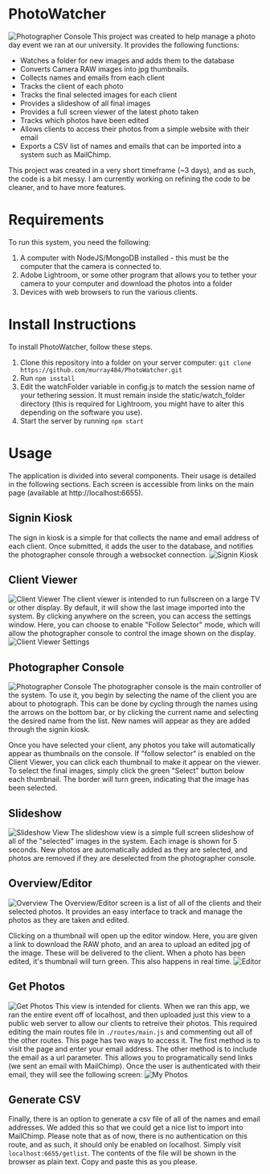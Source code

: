 # PhotoWatcher
![Photographer Console](https://s31.postimg.org/r2kbes3zf/photographer_console.png)
This project was created to help manage a photo day event we ran at our university.  It provides the following functions:

* Watches a folder for new images and adds them to the database
* Converts Camera RAW images into jpg thumbnails.
* Collects names and emails from each client
* Tracks the client of each photo
* Tracks the final selected images for each client
* Provides a slideshow of all final images
* Provides a full screen viewer of the latest photo taken
* Tracks which photos have been edited
* Allows clients to access their photos from a simple website with their email
* Exports a CSV list of names and emails that can be imported into a system such as MailChimp.

This project was created in a very short timeframe (~3 days), and as such, the code is a bit messy.  I am currently working
on refining the code to be cleaner, and to have more features.

# Requirements
To run this system, you need the following:
1. A computer with NodeJS/MongoDB installed - this must be the computer that the camera is connected to.
2. Adobe Lightroom, or some other program that allows you to tether your camera to your computer and download the photos into a folder
3. Devices with web browsers to run the various clients.

# Install Instructions
To install PhotoWatcher, follow these steps.

1. Clone this repository into a folder on your server computer: ```git clone https://github.com/murray484/PhotoWatcher.git```
2. Run ```npm install```
3. Edit the watchFolder variable in config.js to match the session name of your tethering session.  It must remain inside the static/watch_folder directory (this is required for Lightroom, you might have to alter this depending on the software you use).  
4. Start the server by running ```npm start```

# Usage
The application is divided into several components.  Their usage is detailed in the following sections.  Each screen is accessible from links on the main page (available at http://localhost:6655).

## Signin Kiosk
The sign in kiosk is a simple for that collects the name and email address of each client.  Once submitted, it adds the user to the database, and notifies the photographer console through a websocket connection.
![Signin Kiosk](https://s31.postimg.org/4rwget6p7/signin.png)

## Client Viewer
![Client Viewer](https://s31.postimg.org/523yy5lbf/viewer.png)
The client viewer is intended to run fullscreen on a large TV or other display.  By default, it will show the last image imported into the system.  By clicking anywhere on the screen, you can access the settings window.  Here, you can choose to enable "Follow Selector" mode, which will allow the photographer console to control the image shown on the display.
![Client Viewer Settings](https://s31.postimg.org/y38b7k5rf/viewer_settings.png)

## Photographer Console
![Photographer Console](https://s31.postimg.org/r2kbes3zf/photographer_console.png)
The photographer console is the main controller of the system.  To use it, you begin by selecting the name of the client you are about to photograph.  This can be done by cycling through the names using the arrows on the bottom bar, or by clicking the current name and selecting the desired name from the list.  New names will appear as they are added through the signin kiosk.

Once you have selected your client, any photos you take will automatically appear as thumbnails on the console.  If "follow selector" is enabled on the Client Viewer, you can click each thumbnail to make it appear on the viewer.  To select the final images, simply click the green "Select" button below each thumbnail.  The border will turn green, indicating that the image has been selected.

## Slideshow
![Slideshow View](https://s31.postimg.org/fwgtmcf1n/slideshow_view.png)
The slideshow view is a simple full screen slideshow of all of the "selected" images in the system.  Each image is shown for 5 seconds.  New photos are automatically added as they are selected, and photos are removed if they are deselected from the photographer console.

## Overview/Editor
![Overview](https://s31.postimg.org/i3pno09pn/editor_screen.png)
The Overview/Editor screen is a list of all of the clients and their selected photos.  It provides an easy interface to track and manage the photos as they are taken and edited.

Clicking on a thumbnail will open up the editor window.  Here, you are given a link to download the RAW photo, and an area to upload an edited jpg of the image.  These will be delivered to the client.  When a photo has been edited, it's thumbnail will turn green.  This also happens in real time.
![Editor](https://s31.postimg.org/9wt2iou97/edit_photo.png)

## Get Photos
![Get Photos](https://s31.postimg.org/e3dwy0tuz/get_photo_view.png)
This view is intended for clients.  When we ran this app, we ran the entire event off of localhost, and then uploaded just this view to a public web server to allow our clients to retreive their photos.  This required editing the main routes file in ```./routes/main.js``` and commenting out all of the other routes.  This page has two ways to access it.  The first method is to visit the page and enter your email address.  The other method is to include the email as a url parameter.  This allows you to programatically send links (we sent an email with MailChimp).  Once the user is authenticated with their email, they will see the following screen:
![My Photos](https://s31.postimg.org/5juj09lij/my_photos.png)

## Generate CSV
Finally, there is an option to generate a csv file of all of the names and email addresses.  We added this so that we could get a nice list to import into MailChimp.  Please note that as of now, there is no authentication on this route, and as such, it should only be enabled on localhost.  Simply visit ```localhost:6655/getlist```.  The contents of the file will be shown in the browser as plain text.  Copy and paste this as you please.



